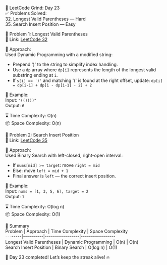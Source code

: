 🚀 LeetCode Grind: Day 23  
✅ Problems Solved:  
32. Longest Valid Parentheses — Hard  
35. Search Insert Position — Easy  

🧠 Problem 1: Longest Valid Parentheses  
🔗 Link: [LeetCode 32](https://leetcode.com/problems/longest-valid-parentheses)

📝 Approach:  
Used Dynamic Programming with a modified string:
- Prepend ')' to the string to simplify index handling.
- Use a `dp` array where `dp[i]` represents the length of the longest valid substring ending at `i`.
- If `s[i] == ')'` and matching '(' is found at the right offset, update:
  `dp[i] = dp[i-1] + dp[i - dp[i-1] - 2] + 2`

🧪 Example:  
Input: `"(()())"`  
Output: `6`  

⌛ Time Complexity: O(n)  
📦 Space Complexity: O(n)  

🧠 Problem 2: Search Insert Position  
🔗 Link: [LeetCode 35](https://leetcode.com/problems/search-insert-position)

📝 Approach:  
Used Binary Search with left-closed, right-open interval:
- If `nums[mid] >= target`: move `right = mid`
- Else: move `left = mid + 1`
- Final answer is `left` — the correct insert position.

🧪 Example:  
Input: `nums = [1, 3, 5, 6], target = 2`  
Output: `1`  

⌛ Time Complexity: O(log n)  
📦 Space Complexity: O(1)  

🔄 Summary  
Problem | Approach | Time Complexity | Space Complexity  
--------|----------|-----------------|-----------------  
Longest Valid Parentheses | Dynamic Programming | O(n) | O(n)  
Search Insert Position | Binary Search | O(log n) | O(1)  

📅 Day 23 completed! Let’s keep the streak alive! 🔥
